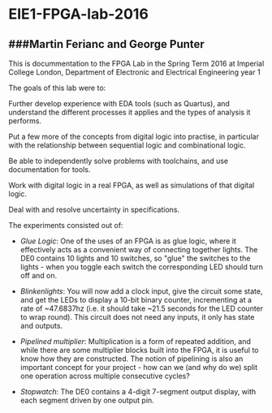 # EIE1-FPGA-lab-2016

###Martin Ferianc and George Punter
-------------------------------
This is docummentation to the FPGA Lab in the Spring Term 2016 at Imperial College London, Department of Electronic and Electrical Engineering year 1

The goals of this lab were to:

Further develop experience with EDA tools (such as Quartus), and understand the different processes it applies and the types of analysis it performs.

Put a few more of the concepts from digital logic into practise, in particular with the relationship between sequential logic and combinational logic.

Be able to independently solve problems with toolchains, and use documentation for tools.

Work with digital logic in a real FPGA, as well as simulations of that digital logic.

Deal with and resolve uncertainty in specifications.

The experiments consisted out of: 
 - _Glue Logic_: One of the uses of an FPGA is as glue logic, where it effectively acts as a convenient way of connecting together lights. The DE0 contains 10 lights and 10 switches, so "glue" the switches to the lights - when you toggle each switch the corresponding LED should turn off and on.
  
 - _Blinkenlights_: You will now add a clock input, give the circuit some state, and get the LEDs to display a 10-bit binary counter, incrementing at a rate of ~47.6837hz (i.e. it should take ~21.5 seconds for the LED counter to wrap round). This circuit does not need any inputs, it only has state and outputs.
  
-  _Pipelined multiplier_: Multiplication is a form of repeated addition, and while there are some multiplier blocks built into the FPGA, it is useful to know how they are constructed. The notion of pipelining is also an important concept for your project - how can we (and why do we) split one operation across multiple consecutive cycles?
  
-  _Stopwatch_: The DE0 contains a 4-digit 7-segment output display, with each segment driven by one output pin.
